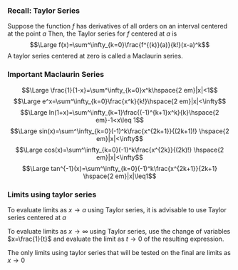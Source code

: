 ### Recall: Taylor Series
Suppose the function $f$ has derivatives of all orders on an interval centered at the point $a$ 
Then, the Taylor series for $f$ centered at $a$ is 
$$\Large f(x)=\sum^\infty_{k=0}\frac{f^{(k)}(a)}{k!}(x-a)^k$$
A taylor series centered at zero is called a Maclaurin series.

### Important Maclaurin Series
$$\Large \frac{1}{1-x}=\sum^\infty_{k=0}x^k\hspace{2 em}|x|<1$$
$$\Large e^x=\sum^\infty_{k=0}\frac{x^k}{k!}\hspace{2 em}|x|<\infty$$
$$\Large ln(1+x)=\sum^\infty_{k=1}\frac{(-1)^{k+1}x^k}{k}\hspace{2 em}-1<x\leq 1$$
$$\Large sin(x)=\sum^\infty_{k=0}(-1)^k\frac{x^{2k+1}}{(2k+1)!} \hspace{2 em}|x|<\infty$$
$$\Large cos(x)=\sum^\infty_{k=0}(-1)^k\frac{x^{2k}}{(2k)!} \hspace{2 em}|x|<\infty$$
$$\Large tan^{-1}(x)=\sum^\infty_{k=0}(-1)^k\frac{x^{2k+1}}{2k+1} \hspace{2 em}|x|\leq1$$
### Limits using taylor series
To evaluate limits as $x\rightarrow a$ using Taylor series, it is advisable to use Taylor series centered at $a$

To evaluate limits as $x\rightarrow\infty$ using Taylor series, use the change of variables $x=\frac{1}{t}$ and evaluate the limit as $t\rightarrow 0$ of the resulting expression.

The only limits using taylor series that will be tested on the final are limits as $x\rightarrow 0$ 
